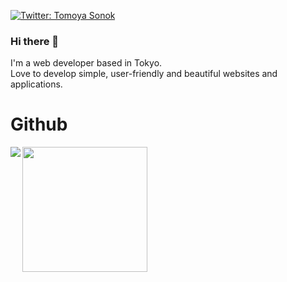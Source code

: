 [![Twitter: Tomoya Sonok](https://img.shields.io/twitter/follow/techguy10308?style=social)](https://twitter.com/techguy10308)

### Hi there 👋

I'm a web developer based in Tokyo.  
Love to develop simple, user-friendly and beautiful websites and applications.

# Github

<p>
<img align="left"　height="170px" src="https://github-readme-stats.vercel.app/api?username=Tomoya-Sonok&theme=solarized-light" />
<a href=https://github.com/anuraghazra/github-readme-stats">
</a>                                                  
                                                      
<img align="left" height="200px" src="https://github-readme-stats.vercel.app/api/top-langs/?username=Tomoya-Sonok&theme=solarized-light&hide=html,scss" />
<a href=https://github.com/anuraghazra/github-readme-stats">
</a>
</p>

<!-- そうま君のprofile-summary-card -->
<!-- [![](https://raw.githubusercontent.com/SomaSekimoto/SomaSekimoto/master/profile-summary-card-output/solarized/0-profile-details.svg)](https://github.com/vn7n24fzkq/github-profile-summary-cards)

[![](https://raw.githubusercontent.com/SomaSekimoto/SomaSekimoto/master/profile-summary-card-output/solarized/1-repos-per-language.svg)](https://github.com/vn7n24fzkq/github-profile-summary-cards)

[![](https://raw.githubusercontent.com/SomaSekimoto/SomaSekimoto/master/profile-summary-card-output/solarized/2-most-commit-language.svg)](https://github.com/vn7n24fzkq/github-profile-summary-cards)

[![](https://raw.githubusercontent.com/SomaSekimoto/SomaSekimoto/master/profile-summary-card-output/solarized/3-stats.svg)](https://github.com/vn7n24fzkq/github-profile-summary-cards) -->


